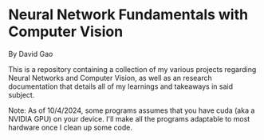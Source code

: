 # Neural Network Fundamentals with Computer Vision
By David Gao

This is a repository containing a collection of my various projects regarding Neural Networks and Computer Vision, as well as an research documentation that details all of my learnings and takeaways in said subject.

Note: As of 10/4/2024, some programs assumes that you have cuda (aka a NVIDIA GPU) on your device. I'll make all the programs adaptable to most hardware once I clean up some code.
